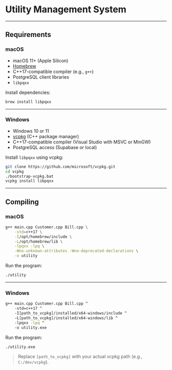 # Utility Management System

---

## Requirements

### macOS 

- macOS 11+ (Apple Silicon)
- [Homebrew](https://brew.sh/)
- C++17-compatible compiler (e.g., `g++`)
- PostgreSQL client libraries
- `libpqxx`

Install dependencies:

```bash
brew install libpqxx
```

---

### Windows

- Windows 10 or 11
- [vcpkg](https://github.com/microsoft/vcpkg) (C++ package manager)
- C++17-compatible compiler (Visual Studio with MSVC or MinGW)
- PostgreSQL access (Supabase or local)

Install `libpqxx` using vcpkg:

```bash
git clone https://github.com/microsoft/vcpkg.git
cd vcpkg
./bootstrap-vcpkg.bat
vcpkg install libpqxx
```

---

## Compiling

### macOS

```bash
g++ main.cpp Customer.cpp Bill.cpp \
    -std=c++17 \
    -I/opt/homebrew/include \
    -L/opt/homebrew/lib \
    -lpqxx -lpq \
    -Wno-unknown-attributes -Wno-deprecated-declarations \
    -o utility
```

Run the program:

```bash
./utility
```

---

### Windows

```bash
g++ main.cpp Customer.cpp Bill.cpp ^
    -std=c++17 ^
    -I[path_to_vcpkg]/installed/x64-windows/include ^
    -L[path_to_vcpkg]/installed/x64-windows/lib ^
    -lpqxx -lpq ^
    -o utility.exe
```

Run the program:

```bash
./utility.exe
```

> Replace `[path_to_vcpkg]` with your actual vcpkg path (e.g., `C:/dev/vcpkg`).

